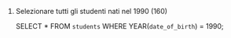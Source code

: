 1. Selezionare tutti gli studenti nati nel 1990 (160)

    SELECT *
FROM `students`
WHERE YEAR(`date_of_birth`) = 1990;

